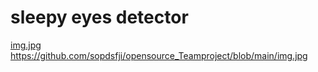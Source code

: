 # sleepy eyes detector

[img.jpg
](https://github.com/sopdsfji/opensource_Teamproject/blob/main/img.jpg)https://github.com/sopdsfji/opensource_Teamproject/blob/main/img.jpg
